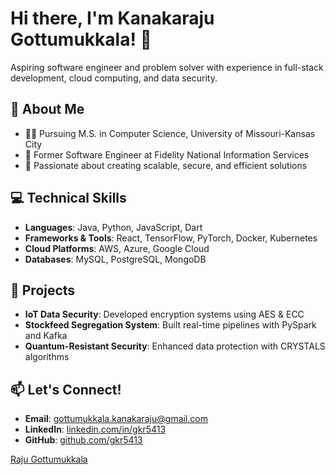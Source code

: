 # Hi there, I'm Kanakaraju Gottumukkala! 👋  

Aspiring software engineer and problem solver with experience in full-stack development, cloud computing, and data security.  

## 🌟 About Me  
- 👨‍🎓 Pursuing M.S. in Computer Science, University of Missouri-Kansas City  
- 💼 Former Software Engineer at Fidelity National Information Services  
- 🔧 Passionate about creating scalable, secure, and efficient solutions  

## 💻 Technical Skills  
- **Languages**: Java, Python, JavaScript, Dart  
- **Frameworks & Tools**: React, TensorFlow, PyTorch, Docker, Kubernetes  
- **Cloud Platforms**: AWS, Azure, Google Cloud  
- **Databases**: MySQL, PostgreSQL, MongoDB  

## 🚀 Projects  
- **IoT Data Security**: Developed encryption systems using AES & ECC  
- **Stockfeed Segregation System**: Built real-time pipelines with PySpark and Kafka  
- **Quantum-Resistant Security**: Enhanced data protection with CRYSTALS algorithms  

## 📫 Let's Connect!  
- **Email**: [gottumukkala.kanakaraju@gmail.com](mailto:gottumukkala.kanakaraju@gmail.com)  
- **LinkedIn**: [linkedin.com/in/gkr5413](https://www.linkedin.com/in/gkr5413)  
- **GitHub**: [github.com/gkr5413](https://github.com/gkr5413)

<div class="badge-base LI-profile-badge" data-locale="en_US" data-size="medium" data-theme="dark" data-type="VERTICAL" data-vanity="gkr5413" data-version="v1"><a class="badge-base__link LI-simple-link" href="https://www.linkedin.com/in/gkr5413?trk=profile-badge">Raju Gottumukkala</a></div>
              

